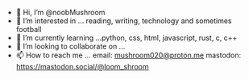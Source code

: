 - 👋 Hi, I’m @noobMushroom
- 👀 I’m interested in ... reading, writing, technology and sometimes football
- 🌱 I’m currently learning ...python, css, html, javascript, rust, c, c++
- 💞️ I’m looking to collaborate on ...
- 📫 How to reach me ... email: mushroom020@proton.me
                        mastodon: https://mastodon.social/@loom_shroom

<!---
noobMushroom/noobMushroom is a ✨ special ✨ repository because its `README.md` (this file) appears on your GitHub profile.
You can click the Preview link to take a look at your changes.
--->
